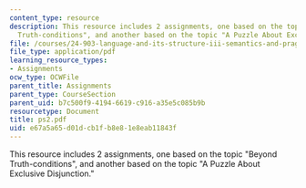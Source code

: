 ```yaml
---
content_type: resource
description: This resource includes 2 assignments, one based on the topic "Beyond
  Truth-conditions", and another based on the topic "A Puzzle About Exclusive Disjunction."
file: /courses/24-903-language-and-its-structure-iii-semantics-and-pragmatics-spring-2005/e67a5a65d01dcb1fb8e81e8eab11843f_ps2.pdf
file_type: application/pdf
learning_resource_types:
- Assignments
ocw_type: OCWFile
parent_title: Assignments
parent_type: CourseSection
parent_uid: b7c500f9-4194-6619-c916-a35e5c085b9b
resourcetype: Document
title: ps2.pdf
uid: e67a5a65-d01d-cb1f-b8e8-1e8eab11843f
---
```

This resource includes 2 assignments, one based on the topic "Beyond Truth-conditions", and another based on the topic "A Puzzle About Exclusive Disjunction."


